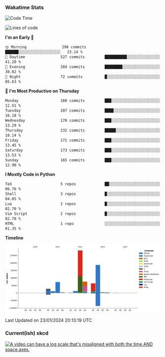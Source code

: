 ### Wakatime Stats
<!--START_SECTION:waka-->
![Code Time](http://img.shields.io/badge/Code%20Time-2%2C301%20hrs%2025%20mins-blue)

![Lines of code](https://img.shields.io/badge/From%20Hello%20World%20I%27ve%20Written-742.9%20thousand%20lines%20of%20code-blue)

**I'm an Early 🐤** 

```text
🌞 Morning                296 commits         ██████░░░░░░░░░░░░░░░░░░░   23.14 % 
🌆 Daytime                527 commits         ██████████░░░░░░░░░░░░░░░   41.20 % 
🌃 Evening                384 commits         ████████░░░░░░░░░░░░░░░░░   30.02 % 
🌙 Night                  72 commits          █░░░░░░░░░░░░░░░░░░░░░░░░   05.63 % 
```
📅 **I'm Most Productive on Thursday** 

```text
Monday                   160 commits         ███░░░░░░░░░░░░░░░░░░░░░░   12.51 % 
Tuesday                  207 commits         ████░░░░░░░░░░░░░░░░░░░░░   16.18 % 
Wednesday                170 commits         ███░░░░░░░░░░░░░░░░░░░░░░   13.29 % 
Thursday                 232 commits         █████░░░░░░░░░░░░░░░░░░░░   18.14 % 
Friday                   172 commits         ███░░░░░░░░░░░░░░░░░░░░░░   13.45 % 
Saturday                 173 commits         ███░░░░░░░░░░░░░░░░░░░░░░   13.53 % 
Sunday                   165 commits         ███░░░░░░░░░░░░░░░░░░░░░░   12.90 % 
```


**I Mostly Code in Python** 

```text
TeX                      5 repos             ██░░░░░░░░░░░░░░░░░░░░░░░   06.76 % 
Shell                    3 repos             █░░░░░░░░░░░░░░░░░░░░░░░░   04.05 % 
Lua                      2 repos             █░░░░░░░░░░░░░░░░░░░░░░░░   02.70 % 
Vim Script               2 repos             █░░░░░░░░░░░░░░░░░░░░░░░░   02.70 % 
HTML                     1 repo              ░░░░░░░░░░░░░░░░░░░░░░░░░   01.35 % 
```



**Timeline**

![Lines of Code chart](https://raw.githubusercontent.com/joshuajeschek/joshuajeschek/main/assets/bar_graph.png)


 Last Updated on 23/01/2024 20:13:19 UTC
<!--END_SECTION:waka-->

### Current(ish) xkcd
<a id="xkcd-a" title="A video can have a log scale that's misaligned with both the time AND space axes." href="https://www.xkcd.com" target="_blank">
        <img align="center" id="xkcd-img" src="https://imgs.xkcd.com/comics/log_alignment.png" alt="A video can have a log scale that's misaligned with both the time AND space axes." height=300 />
</a>
